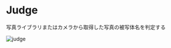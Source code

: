 # Judge

写真ライブラリまたはカメラから取得した写真の被写体名を判定する

![judge](https://user-images.githubusercontent.com/99084349/198013870-e7feb9fa-9ad5-45a5-9e83-df036bacf9a6.gif)

